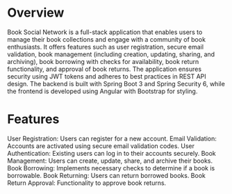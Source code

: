 # Overview
Book Social Network is a full-stack application that enables users to manage their book collections and engage with a community of book enthusiasts. It offers features such as user registration, secure email validation, book management (including creation, updating, sharing, and archiving), book borrowing with checks for availability, book return functionality, and approval of book returns. The application ensures security using JWT tokens and adheres to best practices in REST API design. The backend is built with Spring Boot 3 and Spring Security 6, while the frontend is developed using Angular with Bootstrap for styling.

# Features
User Registration: Users can register for a new account.
Email Validation: Accounts are activated using secure email validation codes.
User Authentication: Existing users can log in to their accounts securely.
Book Management: Users can create, update, share, and archive their books.
Book Borrowing: Implements necessary checks to determine if a book is borrowable.
Book Returning: Users can return borrowed books.
Book Return Approval: Functionality to approve book returns.
